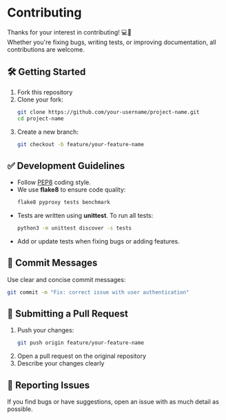 # Contributing

Thanks for your interest in contributing! 💻🐍  
Whether you're fixing bugs, writing tests, or improving documentation, all contributions are welcome.

## 🛠️ Getting Started

1. Fork this repository
2. Clone your fork:
   ```bash
   git clone https://github.com/your-username/project-name.git
   cd project-name
   ```
3. Create a new branch:
   ```bash
   git checkout -b feature/your-feature-name
   ```

## ✅ Development Guidelines

- Follow [PEP8](https://peps.python.org/pep-0008/) coding style.
- We use **flake8** to ensure code quality:
  ```bash
  flake8 pyproxy tests benchmark
  ```
- Tests are written using **unittest**. To run all tests:
  ```bash
  python3 -m unittest discover -s tests
  ```
- Add or update tests when fixing bugs or adding features.

## 📝 Commit Messages

Use clear and concise commit messages:
```bash
git commit -m "Fix: correct issue with user authentication"
```

## 🚀 Submitting a Pull Request

1. Push your changes:
   ```bash
   git push origin feature/your-feature-name
   ```
2. Open a pull request on the original repository
3. Describe your changes clearly

## 🐞 Reporting Issues

If you find bugs or have suggestions, open an issue with as much detail as possible.
